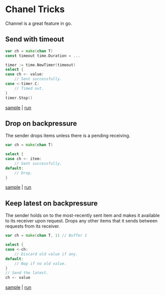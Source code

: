 # Chanel Tricks

Channel is a great feature in go.

## Send with timeout

```go
var ch = make(chan T)
const timeout time.Duration = ...

timer := time.NewTimer(timeout)
select {
case ch <- value:
    // Sent successfully.
case <-timer.C:
    // Timed out.
}
timer.Stop()
```

[sample](https://github.com/mkch/golang-tricks/blob/master/examples/channel/SendWithTimeout/main.go) | [run](https://play.golang.org/p/f9tq5AtBXxs)

## Drop on backpressure

The sender drops items unless there is a pending receiving.

```go
var ch = make(chan T)

select {
case ch <- item:
    // Sent successfully.
default:
    // Drop.
}
```

[sample](https://github.com/mkch/golang-tricks/blob/master/examples/channel/OnBackpressureDrop/main.go) | [run](https://play.golang.org/p/2Viq2a2hRlT)

## Keep latest on backpressure

The sender holds on to the most-recently sent item and makes it available to its receiver upon request. Drops any other items that it sends between requests from its receiver.

```go
var ch = make(chan T, 1) // Buffer 1

select {
case <-ch:
    // Discard old value if any.
default:
    // Nop if no old value.
}
// Send the latest.
ch <- value
```

[sample](https://github.com/mkch/golang-tricks/blob/master/examples/channel/OnBackpressureLatest/main.go) | [run](https://play.golang.org/p/ecRX-x-zC_9)
